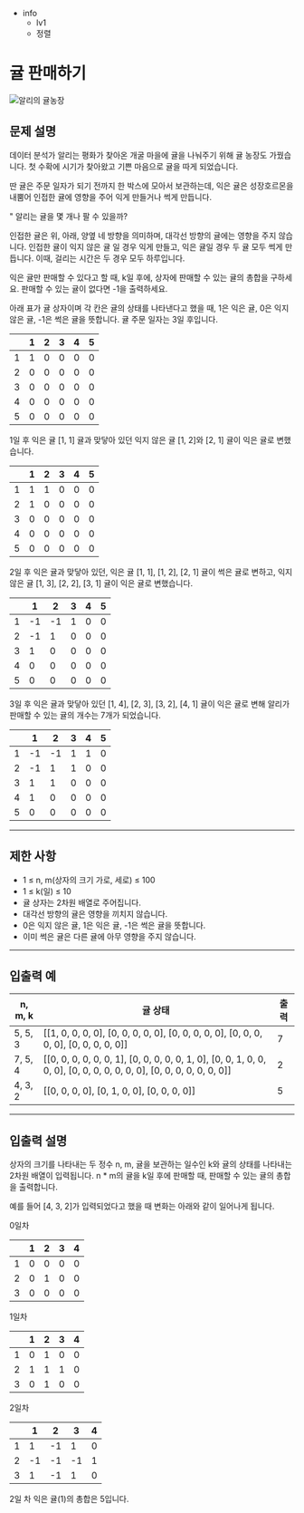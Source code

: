 - info
    - lv1
    - 정렬

# 귤 판매하기
![알리의 귤농장](./15-1.webp)

## 문제 설명
데이터 분석가 알리는 평화가 찾아온 개굴 마을에 귤을 나눠주기 위해 귤 농장도 가꿨습니다. 첫 수확에 시기가 찾아왔고 기쁜 마음으로 귤을 따게 되었습니다.

딴 귤은 주문 일자가 되기 전까지 한 박스에 모아서 보관하는데, 익은 귤은 성장호르몬을 내뿜어 인접한 귤에 영향을 주어 익게 만들거나 썩게 만듭니다. 

" 알리는 귤을 몇 개나 팔 수 있을까?

인접한 귤은 위, 아래, 양옆 네 방향을 의미하며, 대각선 방향의 귤에는 영향을 주지 않습니다. 인접한 귤이 익지 않은 귤 일 경우 익게 만들고, 익은 귤일 경우 두 귤 모두 썩게 만듭니다. 이때, 걸리는 시간은 두 경우 모두 하루입니다.

익은 귤만 판매할 수 있다고 할 때, k일 후에, 상자에 판매할 수 있는 귤의 총합을 구하세요. 판매할 수 있는 귤이 없다면 -1을 출력하세요.

아래 표가 귤 상자이며 각 칸은 귤의 상태를 나타낸다고 했을 때, 1은 익은 귤, 0은 익지 않은 귤, -1은 썩은 귤을 뜻합니다. 귤 주문 일자는 3일 후입니다.

|  | 1 | 2 | 3 | 4 | 5 |
| --- | --- | --- | --- | --- | --- |
| 1 | 1 | 0 | 0 | 0 | 0 |
| 2 | 0 | 0 | 0 | 0 | 0 |
| 3 | 0 | 0 | 0 | 0 | 0 |
| 4 | 0 | 0 | 0 | 0 | 0 |
| 5 | 0 | 0 | 0 | 0 | 0 |

1일 후 익은 귤 [1, 1] 귤과 맞닿아 있던 익지 않은 귤 [1, 2]와 [2, 1] 귤이 익은 귤로 변했습니다.

|  | 1 | 2 | 3 | 4 | 5 |
| --- | --- | --- | --- | --- | --- |
| 1 | 1 | 1 | 0 | 0 | 0 |
| 2 | 1 | 0 | 0 | 0 | 0 |
| 3 | 0 | 0 | 0 | 0 | 0 |
| 4 | 0 | 0 | 0 | 0 | 0 |
| 5 | 0 | 0 | 0 | 0 | 0 |

2일 후 익은 귤과 맞닿아 있던, 익은 귤 [1, 1], [1, 2], [2, 1] 귤이 썩은 귤로 변하고, 익지 않은 귤 [1, 3], [2, 2], [3, 1] 귤이 익은 귤로 변했습니다.

|  | 1 | 2 | 3 | 4 | 5 |
| --- | --- | --- | --- | --- | --- |
| 1 | -1 | -1 | 1 | 0 | 0 |
| 2 | -1 | 1 | 0 | 0 | 0 |
| 3 | 1 | 0 | 0 | 0 | 0 |
| 4 | 0 | 0 | 0 | 0 | 0 |
| 5 | 0 | 0 | 0 | 0 | 0 |

3일 후 익은 귤과 맞닿아 있던 [1, 4], [2, 3], [3, 2], [4, 1] 귤이 익은 귤로 변해 알리가 판매할 수 있는 귤의 개수는 7개가 되었습니다.

|  | 1 | 2 | 3 | 4 | 5 |
| --- | --- | --- | --- | --- | --- |
| 1 | -1 | -1 | 1 | 1 | 0 |
| 2 | -1 | 1 | 1 | 0 | 0 |
| 3 | 1 | 1 | 0 | 0 | 0 |
| 4 | 1 | 0 | 0 | 0 | 0 |
| 5 | 0 | 0 | 0 | 0 | 0 |

---

## 제한 사항

- 1 ≤ n, m(상자의 크기 가로, 세로) ≤ 100
- 1 ≤ k(일) ≤ 10
- 귤 상자는 2차원 배열로 주어집니다.
- 대각선 방향의 귤은 영향을 끼치지 않습니다.
- 0은 익지 않은 귤, 1은 익은 귤, -1은 썩은 귤을 뜻합니다.
- 이미 썩은 귤은 다른 귤에 아무 영향을 주지 않습니다.

---

## 입출력 예

| n, m, k | 귤 상태 | 출력 |
| --- | --- | --- |
| 5, 5, 3 | [[1, 0, 0, 0, 0], [0, 0, 0, 0, 0], [0, 0, 0, 0, 0], [0, 0, 0, 0, 0], [0, 0, 0, 0, 0]] | 7 |
| 7, 5, 4 | [[0, 0, 0, 0, 0, 0, 1], [0, 0, 0, 0, 0, 1, 0], [0, 0, 1, 0, 0, 0, 0], [0, 0, 0, 0, 0, 0, 0], [0, 0, 0, 0, 0, 0, 0]] | 2 |
| 4, 3, 2 | [[0, 0, 0, 0], [0, 1, 0, 0], [0, 0, 0, 0]] | 5 |

---

## 입출력 설명

상자의 크기를 나타내는 두 정수 n, m, 귤을 보관하는 일수인 k와 귤의 상태를 나타내는 2차원 배열이 입력됩니다. n * m의 귤을 k일 후에 판매할 때, 판매할 수 있는 귤의 총합을 출력합니다.

예를 들어 [4, 3, 2]가 입력되었다고 했을 때 변화는 아래와 같이 일어나게 됩니다.

0일차

|  | 1 | 2 | 3 | 4 |
| --- | --- | --- | --- | --- |
| 1 | 0 | 0 | 0 | 0 |
| 2 | 0 | 1 | 0 | 0 |
| 3 | 0 | 0 | 0 | 0 |

1일차

|  | 1 | 2 | 3 | 4 |
| --- | --- | --- | --- | --- |
| 1 | 0 | 1 | 0 | 0 |
| 2 | 1 | 1 | 1 | 0 |
| 3 | 0 | 1 | 0 | 0 |

2일차

|  | 1 | 2 | 3 | 4 |
| --- | --- | --- | --- | --- |
| 1 | 1 | -1 | 1 | 0 |
| 2 | -1 | -1 | -1 | 1 |
| 3 | 1 | -1 | 1 | 0 |

2일 차 익은 귤(1)의 총합은 5입니다.